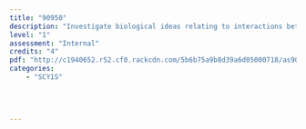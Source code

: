 ```yaml
---
title: "90950"
description: "Investigate biological ideas relating to interactions between humans and micro-organisms"
level: "1"
assessment: "Internal"
credits: "4"
pdf: "http://c1940652.r52.cf0.rackcdn.com/5b6b75a9b8d39a6d05000718/as90950.pdf"
categories:
    - "SCY1S"
    
    
    
    
---
```


